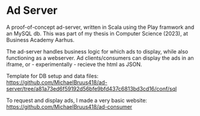 # Ad Server

A proof-of-concept ad-server, written in Scala using the Play framwork and an MySQL db.
This was part of my thesis in Computer Science (2023), at Business Academy Aarhus.

The ad-server handles business logic for which ads to display, while also functioning as a webserver.
Ad clients/consumers can display the ads in an iframe, or - experimentally - recieve the html as JSON.

Template for DB setup and data files:
https://github.com/MichaelBruus418/ad-server/tree/a81a73ed6f59192d56bfe9bfd437c6813bd3cd16/conf/sql

To request and display ads, I made a very basic website:
https://github.com/MichaelBruus418/ad-consumer


